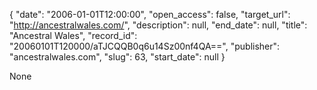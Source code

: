 {
  "date": "2006-01-01T12:00:00", 
  "open_access": false, 
  "target_url": "http://ancestralwales.com/", 
  "description": null, 
  "end_date": null, 
  "title": "Ancestral Wales", 
  "record_id": "20060101T120000/aTJCQQB0q6u14Sz00nf4QA==", 
  "publisher": "ancestralwales.com", 
  "slug": 63, 
  "start_date": null
}

None
